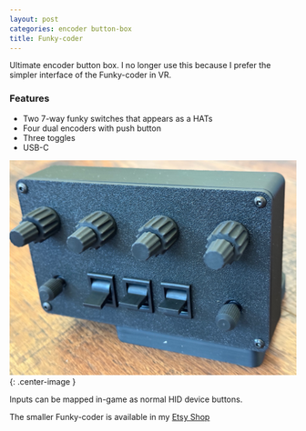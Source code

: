 ```yaml
---
layout: post
categories: encoder button-box
title: Funky-coder
---
```


Ultimate encoder button box. I no longer use this because I prefer the simpler interface of the Funky-coder in VR.

### Features

- Two 7-way funky switches that appears as a HATs
- Four dual encoders with push button
- Three toggles 
- USB-C

![](/assets/eb/eb1.jpg){: .center-image }

Inputs can be mapped in-game as normal HID device buttons.

The smaller Funky-coder is available in my [Etsy Shop](https://www.etsy.com/listing/1836479954/)
